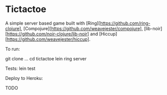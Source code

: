 Tictactoe
=========
A simple server based game built with [Ring][https://github.com/ring-clojure], [Compojure][https://github.com/weavejester/compojure], [lib-noir][https://github.com/noir-clojure/lib-noir] and [Hiccup][https://github.com/weavejester/hiccup].

To run: 

git clone ...
cd tictactoe
lein ring server

Tests:
lein test

Deploy to Heroku:

TODO

